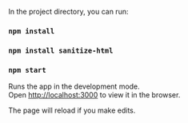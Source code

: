 In the project directory, you can run:

### `npm install`

### `npm install sanitize-html`

### `npm start`

Runs the app in the development mode.<br>
Open [http://localhost:3000](http://localhost:3000) to view it in the browser.

The page will reload if you make edits.